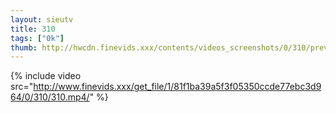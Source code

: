 ```yaml
--- 
layout: sieutv
title: 310
tags: ["0k"]
thumb: http://hwcdn.finevids.xxx/contents/videos_screenshots/0/310/preview.mp4.jpg
---
```

{% include video src="http://www.finevids.xxx/get_file/1/81f1ba39a5f3f05350ccde77ebc3d964/0/310/310.mp4/" %} 
